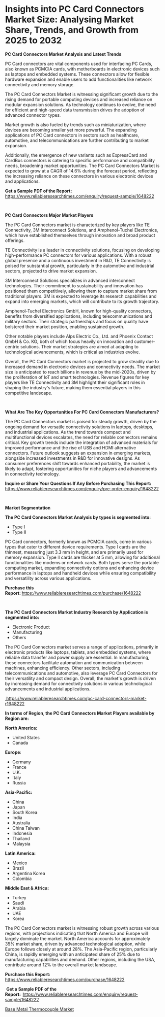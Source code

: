 <p><h1>Insights into PC Card Connectors Market Size: Analysing Market Share, Trends, and Growth from 2025 to 2032</h1></p><p><strong>PC Card Connectors Market Analysis and Latest Trends</strong></p>
<p><p>PC Card connectors are vital components used for interfacing PC Cards, also known as PCMCIA cards, with motherboards in electronic devices such as laptops and embedded systems. These connectors allow for flexible hardware expansion and enable users to add functionalities like network connectivity and memory storage. </p><p>The PC Card Connectors Market is witnessing significant growth due to the rising demand for portable computing devices and increased reliance on modular expansion solutions. As technology continues to evolve, the need for efficient and high-speed data transmission drives the adoption of advanced connector types. </p><p>Market growth is also fueled by trends such as miniaturization, where devices are becoming smaller yet more powerful. The expanding applications of PC Card connectors in sectors such as healthcare, automotive, and telecommunications are further contributing to market expansion. </p><p>Additionally, the emergence of new variants such as ExpressCard and CardBus connectors is catering to specific performance and compatibility needs, broadening market opportunities. The PC Card Connectors Market is expected to grow at a CAGR of 14.6% during the forecast period, reflecting the increasing reliance on these connectors in various electronic devices and applications.</p></p>
<p><strong>Get a Sample PDF of the Report:&nbsp;</strong> <a href="https://www.reliableresearchtimes.com/enquiry/request-sample/1648222?utm_campaign=1581&utm_medium=2&utm_source=Github&utm_content=ia&utm_term=11022025&utm_id=pc-card-connectors">https://www.reliableresearchtimes.com/enquiry/request-sample/1648222</a></p>
<p>&nbsp;</p>
<p><strong>PC Card Connectors Major Market Players</strong></p>
<p><p>The PC Card Connectors market is characterized by key players like TE Connectivity, 3M Interconnect Solutions, and Amphenol-Tuchel Electronics, which have established themselves through innovation and broad product offerings. </p><p>TE Connectivity is a leader in connectivity solutions, focusing on developing high-performance PC connectors for various applications. With a robust global presence and a continuous investment in R&D, TE Connectivity is poised for substantial growth, particularly in the automotive and industrial sectors, projected to drive market expansion.</p><p>3M Interconnect Solutions specializes in advanced interconnect technologies. Their commitment to sustainability and innovation has positioned them competitively, allowing them to capture market share from traditional players. 3M is expected to leverage its research capabilities and expand into emerging markets, which will contribute to its growth trajectory.</p><p>Amphenol-Tuchel Electronics GmbH, known for high-quality connectors, benefits from diversified applications, including telecommunications and military sectors. Their strategic partnerships and focus on quality have bolstered their market position, enabling sustained growth.</p><p>Other notable players include Alps Electric Co., Ltd. and Phoenix Contact GmbH & Co. KG, both of which focus heavily on innovation and customer-centric solutions. Their market strategies are aimed at adapting to technological advancements, which is critical as industries evolve.</p><p>Overall, the PC Card Connectors market is projected to grow steadily due to increased demand in electronic devices and connectivity needs. The market size is anticipated to reach billions in revenue by the mid-2020s, driven by the proliferation of IoT and smart technologies. Revenue figures for key players like TE Connectivity and 3M highlight their significant roles in shaping the industry's future, making them essential players in this competitive landscape.</p></p>
<p>&nbsp;</p>
<p><strong>What Are The Key Opportunities For PC Card Connectors Manufacturers?</strong></p>
<p><p>The PC Card Connectors market is poised for steady growth, driven by the ongoing demand for versatile connectivity solutions in laptops, desktops, and industrial applications. As the trend towards compact and multifunctional devices escalates, the need for reliable connectors remains critical. Key growth trends include the integration of advanced materials for improved performance and the rise of USB and HDMI alternative connectors. Future outlook suggests an expansion in emerging markets, alongside increased investments in R&D for innovative designs. As consumer preferences shift towards enhanced portability, the market is likely to adapt, fostering opportunities for niche players and advancements in connectivity technology.</p></p>
<p><strong>Inquire or Share Your Questions If Any Before Purchasing This Report:</strong> <a href="https://www.reliableresearchtimes.com/enquiry/pre-order-enquiry/1648222?utm_campaign=1581&utm_medium=2&utm_source=Github&utm_content=ia&utm_term=11022025&utm_id=pc-card-connectors">https://www.reliableresearchtimes.com/enquiry/pre-order-enquiry/1648222</a></p>
<p>&nbsp;</p>
<p><strong>Market Segmentation</strong></p>
<p><strong>The PC Card Connectors Market Analysis by types is segmented into:</strong></p>
<p><ul><li>Type I</li><li>Type II</li></ul></p>
<p><p>PC Card connectors, formerly known as PCMCIA cards, come in various types that cater to different device requirements. Type I cards are the thinnest, measuring just 3.3 mm in height, and are primarily used for memory expansion. Type II cards are thicker at 5 mm, allowing for additional functionalities like modems or network cards. Both types serve the portable computing market, expanding connectivity options and enhancing device performance in laptops and handheld devices while ensuring compatibility and versatility across various applications.</p></p>
<p><strong>Purchase this Report:&nbsp;</strong><a href="https://www.reliableresearchtimes.com/purchase/1648222?utm_campaign=1581&utm_medium=2&utm_source=Github&utm_content=ia&utm_term=11022025&utm_id=pc-card-connectors">https://www.reliableresearchtimes.com/purchase/1648222</a></p>
<p>&nbsp;</p>
<p><strong>The PC Card Connectors Market Industry Research by Application is segmented into:</strong></p>
<p><ul><li>Electronic Product</li><li>Manufacturing</li><li>Others</li></ul></p>
<p><p>The PC Card Connectors market serves a range of applications, primarily in electronic products like laptops, tablets, and embedded systems, where reliable data transfer and power supply are essential. In manufacturing, these connectors facilitate automation and communication between machines, enhancing efficiency. Other sectors, including telecommunications and automotive, also leverage PC Card Connectors for their versatility and compact design. Overall, the market's growth is driven by increasing demand for connectivity solutions in various technological advancements and industrial applications.</p></p>
<p><a href="https://www.reliableresearchtimes.com/pc-card-connectors-market-r1648222?utm_campaign=1581&utm_medium=2&utm_source=Github&utm_content=ia&utm_term=11022025&utm_id=pc-card-connectors">&nbsp;https://www.reliableresearchtimes.com/pc-card-connectors-market-r1648222</a></p>
<p><strong>In terms of Region, the PC Card Connectors Market Players available by Region are:</strong></p>
<p>
    <p> <strong> North America: </strong>
        <ul>
            <li>United States</li>
            <li>Canada</li>
        </ul>
        </p> 
    <p> <strong> Europe: </strong>
        <ul>
            <li>Germany</li>
            <li>France</li>
            <li>U.K.</li>
            <li>Italy</li>
            <li>Russia</li>
        </ul>
        </p> 
    <p> <strong> Asia-Pacific: </strong>
        <ul>
            <li>China</li>
            <li>Japan</li>
            <li>South Korea</li>
            <li>India</li>
            <li>Australia</li>
            <li>China Taiwan</li>
            <li>Indonesia</li>
            <li>Thailand</li>
            <li>Malaysia</li>
        </ul>
        </p> 
    <p> <strong> Latin America: </strong>
        <ul>
            <li>Mexico</li>
            <li>Brazil</li>
            <li>Argentina Korea</li>
            <li>Colombia</li>
        </ul>
        </p> 
    <p> <strong> Middle East & Africa: </strong>
        <ul>
            <li>Turkey</li>
            <li>Saudi</li>
            <li>Arabia</li>
            <li>UAE</li>
            <li>Korea</li>
        </ul>
    </p>
    </p>
<p><p>The PC Card Connectors market is witnessing robust growth across various regions, with projections indicating that North America and Europe will largely dominate the market. North America accounts for approximately 35% market share, driven by advanced technological adoption, while Europe follows closely at around 28%. The Asia-Pacific region, particularly China, is rapidly emerging with an anticipated share of 25% due to manufacturing capabilities and demand. Other regions, including the USA, contribute around 12% to the overall market landscape.</p></p>
<p><strong>Purchase this Report: </strong><a href="https://www.reliableresearchtimes.com/purchase/1648222?utm_campaign=1581&utm_medium=2&utm_source=Github&utm_content=ia&utm_term=11022025&utm_id=pc-card-connectors">https://www.reliableresearchtimes.com/purchase/1648222</a></p>
<p>&nbsp;<strong>Get a Sample PDF of the Report:&nbsp;&nbsp;</strong><a href="https://www.reliableresearchtimes.com/enquiry/request-sample/1648222?utm_campaign=1581&utm_medium=2&utm_source=Github&utm_content=ia&utm_term=11022025&utm_id=pc-card-connectors">https://www.reliableresearchtimes.com/enquiry/request-sample/1648222</a></p>
<p><strong></strong></p>
<p><p><a href="https://github.com/mookiesville/Market-Research-Report-List-1/blob/main/base-metal-thermocouple-market.md?utm_campaign=1581&utm_medium=2&utm_source=Github&utm_content=ia&utm_term=11022025&utm_id=pc-card-connectors">Base Metal Thermocouple Market</a></p></p>